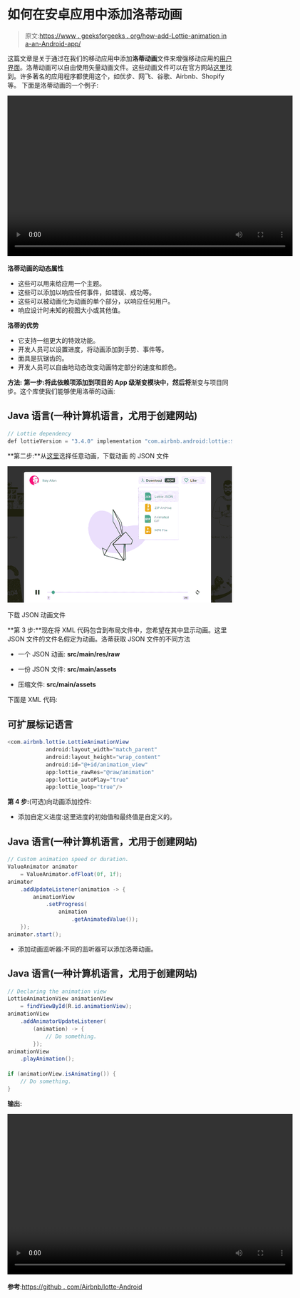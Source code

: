 # 如何在安卓应用中添加洛蒂动画

> 原文:[https://www . geeksforgeeks . org/how-add-Lottie-animation in a-an-Android-app/](https://www.geeksforgeeks.org/how-to-add-lottie-animation-in-an-android-app/)

这篇文章是关于通过在我们的移动应用中添加**洛蒂动画**文件来增强移动应用的[用户界面](https://www.geeksforgeeks.org/user-interface-ui/)。洛蒂动画可以自由使用矢量动画文件。这些动画文件可以在官方网站[这里](https://lottiefiles.com/)找到。许多著名的应用程序都使用这个，如优步、网飞、谷歌、Airbnb、Shopify 等。
下面是洛蒂动画的一个例子:

<video class="wp-video-shortcode" id="video-422856-1" width="640" height="360" preload="metadata" controls=""><source type="video/mp4" src="https://media.geeksforgeeks.org/wp-content/uploads/20200519010652/8358-checklist-remixed.mp4?_=1">[https://media.geeksforgeeks.org/wp-content/uploads/20200519010652/8358-checklist-remixed.mp4](https://media.geeksforgeeks.org/wp-content/uploads/20200519010652/8358-checklist-remixed.mp4)</video>

**洛蒂动画的动态属性**

*   这些可以用来给应用一个主题。
*   这些可以添加以响应任何事件，如错误、成功等。
*   这些可以被动画化为动画的单个部分，以响应任何用户。
*   响应设计时未知的视图大小或其他值。

**洛蒂的优势**

*   它支持一组更大的特效功能。
*   开发人员可以设置进度，将动画添加到手势、事件等。
*   面具是抗锯齿的。
*   开发人员可以自由地动态改变动画特定部分的速度和颜色。

**方法:**
**第一步:**将此依赖项添加到项目的 **App 级渐变模块**中，然后**将**渐变与项目同步。这个库使我们能够使用洛蒂的动画:

## Java 语言(一种计算机语言，尤用于创建网站)

```java
// Lottie dependency
def lottieVersion = "3.4.0" implementation "com.airbnb.android:lottie:$lottieVersion"
```

**第二步:**从[这里](https://lottiefiles.com/featured)选择任意动画，下载动画
的 JSON 文件

![](img/3264f123ba2f1b938d120e836edc3877.png)

下载 JSON 动画文件

**第 3 步:**现在将 XML 代码包含到布局文件中，您希望在其中显示动画。这里 JSON 文件的文件名假定为动画。洛蒂获取 JSON 文件的不同方法

*   一个 JSON 动画: **src/main/res/raw**

*   一份 JSON 文件: **src/main/assets**

*   压缩文件: **src/main/assets**

下面是 XML 代码:

## 可扩展标记语言

```java
<com.airbnb.lottie.LottieAnimationView
            android:layout_width="match_parent"
            android:layout_height="wrap_content"
            android:id="@+id/animation_view"
            app:lottie_rawRes="@raw/animation"
            app:lottie_autoPlay="true"
            app:lottie_loop="true"/>
```

**第 4 步:**(可选)向动画添加控件:

*   添加自定义进度:这里进度的初始值和最终值是自定义的。

## Java 语言(一种计算机语言，尤用于创建网站)

```java
// Custom animation speed or duration.
ValueAnimator animator
    = ValueAnimator.ofFloat(0f, 1f);
animator
    .addUpdateListener(animation -> {
        animationView
            .setProgress(
                animation
                    .getAnimatedValue());
    });
animator.start();
```

*   添加动画监听器:不同的监听器可以添加洛蒂动画。

## Java 语言(一种计算机语言，尤用于创建网站)

```java
// Declaring the animation view
LottieAnimationView animationView
    = findViewById(R.id.animationView);
animationView
    .addAnimatorUpdateListener(
        (animation) -> {
            // Do something.
        });
animationView
    .playAnimation();

if (animationView.isAnimating()) {
    // Do something.
}
```

**输出:**

<video class="wp-video-shortcode" id="video-422856-2" width="640" height="360" preload="metadata" controls=""><source type="video/mp4" src="https://media.geeksforgeeks.org/wp-content/uploads/20200602024408/done.mp4?_=2">[https://media.geeksforgeeks.org/wp-content/uploads/20200602024408/done.mp4](https://media.geeksforgeeks.org/wp-content/uploads/20200602024408/done.mp4)</video>

**参考**:[https://github . com/Airbnb/lotte-Android](https://github.com/airbnb/lottie-android)